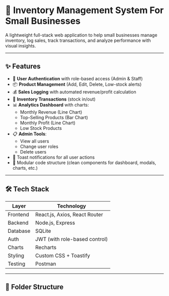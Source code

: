 # 🧾 Inventory Management System For Small Businesses

A lightweight full-stack web application to help small businesses manage inventory, log sales, track transactions, and analyze performance with visual insights.

---

## ✨ Features

- 🔐 **User Authentication** with role-based access (Admin & Staff)
- 📦 **Product Management** (Add, Edit, Delete, Low-stock alerts)
- 💰 **Sales Logging** with automated revenue/profit calculation
- 🔄 **Inventory Transactions** (stock in/out)
- 📊 **Analytics Dashboard** with charts:
  - Monthly Revenue (Line Chart)
  - Top-Selling Products (Bar Chart)
  - Monthly Profit (Line Chart)
  - Low Stock Products
- 📋 **Admin Tools**:
  - View all users
  - Change user roles
  - Delete users
- 🎯 Toast notifications for all user actions
- 📁 Modular code structure (clean components for dashboard, modals, charts, etc.)

---

## 🛠️ Tech Stack

| Layer       | Technology                       |
|-------------|----------------------------------|
| Frontend    | React.js, Axios, React Router    |
| Backend     | Node.js, Express                 |
| Database    | SQLite                           |
| Auth        | JWT (with role-based control)    |
| Charts      | Recharts                         |
| Styling     | Custom CSS + Toastify            |
| Testing     | Postman                          |

---

## 📁 Folder Structure

